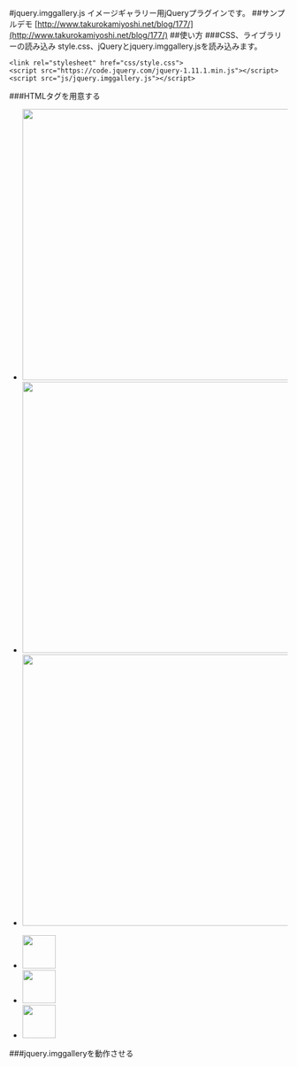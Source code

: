 #jquery.imggallery.js
イメージギャラリー用jQueryプラグインです。
##サンプルデモ
[http://www.takurokamiyoshi.net/blog/177/](http://www.takurokamiyoshi.net/blog/177/)
##使い方
###CSS、ライブラリーの読み込み
style.css、jQueryとjquery.imggallery.jsを読み込みます。

	<link rel="stylesheet" href="css/style.css">
	<script src="https://code.jquery.com/jquery-1.11.1.min.js"></script>
	<script src="js/jquery.imggallery.js"></script>

###HTMLタグを用意する
	<ul id="main_img">
		<li><img src="http://www.takurokamiyoshi.net/wordpress/wp-content/themes/projectt/images/index/ph_01.jpg" alt="" width="980" height="490"></li>
		<li><img src="http://www.takurokamiyoshi.net/wordpress/wp-content/themes/projectt/images/index/ph_02.jpg" alt="" width="980" height="490"></li>
		<li><img src="http://www.takurokamiyoshi.net/wordpress/wp-content/themes/projectt/images/index/ph_03.jpg" alt="" width="980" height="490"></li>
	</ul>
	<ul id="thumb_img">
		<li><a href="javascript:void(0);"><img src="http://www.takurokamiyoshi.net/wordpress/wp-content/themes/projectt/images/index/ph_01.jpg" alt="" width="60"></a></li>
		<li><a href="javascript:void(0);"><img src="http://www.takurokamiyoshi.net/wordpress/wp-content/themes/projectt/images/index/ph_02.jpg" alt="" width="60"></a></li>
		<li><a href="javascript:void(0);"><img src="http://www.takurokamiyoshi.net/wordpress/wp-content/themes/projectt/images/index/ph_03.jpg" alt="" width="60"></a></li>
	</ul>
###jquery.imggalleryを動作させる
	<script>
	$(function(){
		$('#main_img').imggallery({ // メインイメージのid
			auto: true,　// autoで動作させるか
			speed: 700,　// speed
			timeout: 3000, // timeout 
			thumb: '#thumb_img' // サムネイルエリアid
		});
	});
	</script>

